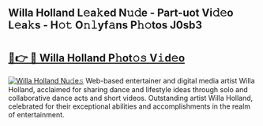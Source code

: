 ## Willa Holland L𝚎a𝚔ed N𝚞𝚍e - Part-uot Vi𝚍𝚎o L𝚎a𝚔s - H𝚘𝚝 O𝚗𝚕yf𝚊ns P𝚑𝚘tos J0sb3

# <h2><a href="http://kf1320.oniu.top/?m=Willa+Holland">🔗👉 🔴 Willa Holland P𝚑ot𝚘𝚜 V𝚒d𝚎o</a></h2>

[![Willa Holland Nu𝚍e𝚜](https://i.imgur.com/0qMVB7G.gif)](http://kf1320.oniu.top/?m=Willa+Holland)
Web-based entertainer and digital media artist Willa Holland, acclaimed for sharing dance and lifestyle ideas through solo and collaborative dance acts and short videos. Outstanding artist Willa Holland, celebrated for their exceptional abilities and accomplishments in the realm of entertainment.  

